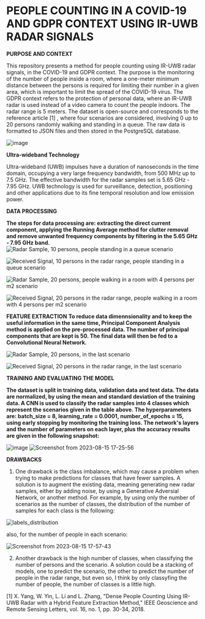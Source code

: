 # PEOPLE COUNTING IN A COVID-19 AND GDPR CONTEXT USING IR-UWB RADAR SIGNALS

**PURPOSE AND CONTEXT**

This repository presents a method for people counting using IR-UWB radar signals, in the COVID-19 and GDPR context. 
The purpose is the monitoring of the number of people  inside a room, where a one-meter minimum distance between the persons is required for limiting their number in a given area, which is important to limit the spread of the COVID-19 virus. The GDPR context refers to the protection of personal data, where an IR-UWB radar is used instead of a video camera to count the people indoors. The radar range is 5 meters.
The dataset is open-source and corresponds to the reference article [1] , where four scenarios are considered, involving 0 up to 20 persons randomly walking and standing in a queue. The raw data is formatted to JSON files and then stored in the PostgreSQL database. 

![image](https://github.com/cristinaa211/People_counting_CNN_UWB/assets/61435903/df374e21-7e99-42e4-b628-80d5b97cb697)

**Ultra-wideband Technology**

Ultra-wideband (UWB) impulses have a duration of nanoseconds in the time domain, occupying a very large frequency bandwidth, from 500 MHz up to 7.5 GHz.
The effective bandwidth for the radar samples set is 5.65 GHz - 7.95 GHz.
UWB technology is used for surveillance, detection, positioning and other applications due to its fine temporal resolution and low emission power. 

**DATA PROCESSING**

**The steps for data processing are: extracting the direct current component, applying the Running Average method for clutter removal and remove unwanted frequency components by filtering in the 5.65 GHz - 7.95 GHz band.**
![Radar Sample, 10 persons, people standing in a queue scenario](https://github.com/cristinaa211/People_counting_CNN_UWB/assets/61435903/4ffa7e10-acc2-4842-bb7c-5137daa8c10b)

![Received Signal, 10 persons in the radar range, people standing in a queue scenario](https://github.com/cristinaa211/People_counting_CNN_UWB/assets/61435903/e7b6dc47-52be-4199-a995-ebe3768f99ca)

![Radar Sample, 20 persons, people walking in a room with 4 persons per m2 scenario](https://github.com/cristinaa211/People_counting_CNN_UWB/assets/61435903/85d731ec-c60f-424f-ab3e-a27bb0fd4604)

![Received Signal, 20 persons in the radar range, people walking in a room with 4 persons per m2 scenario](https://github.com/cristinaa211/People_counting_CNN_UWB/assets/61435903/dad84559-0f5e-40b0-9a50-a8396d515ace)

**FEATURE EXTRACTION**
**To reduce data dimennsionality and to keep the useful information in the same time, Principal Component Analysis method is applied on the pre-processed data.  The number of principal components that are kept is 50. The final data will then be fed to a Convolutional Neural Network.** 

![Radar Sample, 20 persons, in the last scenario](https://github.com/cristinaa211/People_counting_CNN_UWB/assets/61435903/02b1a34c-dc60-4569-8fdc-4bae5d390b59)

![Received Signal, 20 persons in the radar range, in the last scenario](https://github.com/cristinaa211/People_counting_CNN_UWB/assets/61435903/7de4865c-1f9b-4e29-8cb2-c15bba56fb4f)

**TRAINING AND EVALUATING THE MODEL**

**The dataset is split in training data, validation data and test data. The data are normalized, by using the mean and standard deviation of the training data. A CNN is used to classify the radar samples into 4 classes which represent the scenarios given in the table above. The hyperparameters are: batch_size = 8, learning_rate = 0.0001, number_of_epochs = 15, using early stopping by monitoring the training loss. The network's layers and the number of parameters on each layer, plus the accuracy results are given in the following snapshot:**

![image](https://github.com/cristinaa211/People_counting_CNN_UWB/assets/61435903/aab3c140-482a-4297-8563-b68091abc9a4)
![Screenshot from 2023-08-15 17-25-56](https://github.com/cristinaa211/People_counting_CNN_UWB/assets/61435903/5d406076-186f-4003-b9a9-12da6874d0eb)

**DRAWBACKS**

1. One drawback is the class imbalance, which may cause a problem when trying to make predictions for classes that have fewer samples. A solution is to augment the existing data, meaning generating new radar samples, either by adding noise, by using a Generative Adversial Network, or another method. For example, by using only the number of scenarios as the number of classes, the distribution of the number of samples for each class is the following:

![labels_distribution](https://github.com/cristinaa211/People_counting_CNN_UWB/assets/61435903/9a2a2b10-1f4d-42ea-bdf0-ee040e421501)

also, for the number of people in each scenario:

![Screenshot from 2023-08-15 17-57-43](https://github.com/cristinaa211/People_counting_CNN_UWB/assets/61435903/8ead450e-3008-4802-aecd-f121fff1186b)

2. Another drawback is the high number of classes, when classifying the number of persons and the scenario. A solution could be a stacking of models, one to predict the scenario, the other to predict the number of people in the radar range, but even so, I think by only classyfing the number of people, the number of classes is a little high. 


[1] 	X. Yang, W. Yin, L. Li and L. Zhang, "Dense People Counting Using IR-UWB Radar with a Hybrid Feature Extraction Method," IEEE Geoscience and Remote Sensing Letters, vol. 16, no. 1, pp. 30-34, 2018. 






